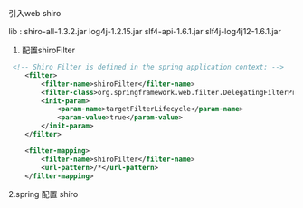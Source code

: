 引入web shiro


lib : 
shiro-all-1.3.2.jar
log4j-1.2.15.jar
slf4-api-1.6.1.jar
slf4j-log4j12-1.6.1.jar

1. 配置shiroFilter
```xml
 <!-- Shiro Filter is defined in the spring application context: -->
    <filter>
        <filter-name>shiroFilter</filter-name>
        <filter-class>org.springframework.web.filter.DelegatingFilterProxy</filter-class>
        <init-param>
            <param-name>targetFilterLifecycle</param-name>
            <param-value>true</param-value>
        </init-param>
    </filter>

    <filter-mapping>
        <filter-name>shiroFilter</filter-name>
        <url-pattern>/*</url-pattern>
    </filter-mapping>
```

2.spring 配置 shiro
